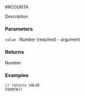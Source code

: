 ##COUNTA

Description

### Parameters
`value` : Number (required) - argument

### Returns
Number

### Examples
```
// returns VALUE
COUNTA()
```